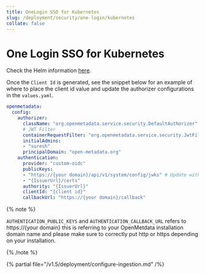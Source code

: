 ```yaml
---
title: OneLogin SSO for Kubernetes
slug: /deployment/security/one-login/kubernetes
collate: false
---
```


# One Login SSO for Kubernetes

Check the Helm information [here](https://artifacthub.io/packages/search?repo=open-metadata).

Once the `Client Id` is generated, see the snippet below for an example of where to
place the client id value and update the authorizer configurations in the `values.yaml`.

```yaml
openmetadata:
  config:
    authorizer:
      className: "org.openmetadata.service.security.DefaultAuthorizer"
      # JWT Filter
      containerRequestFilter: "org.openmetadata.service.security.JwtFilter"
      initialAdmins: 
      - "suresh"
      principalDomain: "open-metadata.org"
    authentication:
      provider: "custom-oidc"
      publicKeys:
      - "https://{your domain}/api/v1/system/config/jwks" # Update with your Domain and Make sure this "/api/v1/system/config/jwks" is always configured to enable JWT tokens
      - "{IssuerUrl}/certs"
      authority: "{IssuerUrl}"
      clientId: "{client id}"
      callbackUrl: "https://{your domain}/callback"
```

{% note %}

`AUTHENTICATION_PUBLIC_KEYS` and `AUTHENTICATION_CALLBACK_URL` refers to https://{your domain} this is referring to your OpenMetdata installation domain name
and please make sure to correctly put http or https depending on your installation.

{% /note %}

{% partial file="/v1.5/deployment/configure-ingestion.md" /%}
